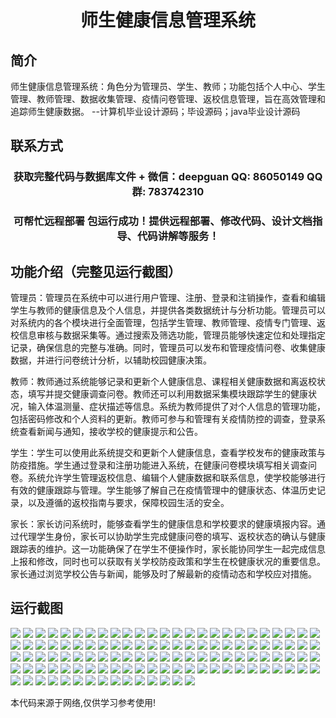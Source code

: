 <p><h1 align="center">师生健康信息管理系统</h1></p>

## 简介
师生健康信息管理系统：角色分为管理员、学生、教师；功能包括个人中心、学生管理、教师管理、数据收集管理、疫情问卷管理、返校信息管理，旨在高效管理和追踪师生健康数据。    --计算机毕业设计源码；毕设源码；java毕业设计源码


## 联系方式
<p><h3 align="center">获取完整代码与数据库文件 + 微信：deepguan QQ: 86050149 QQ群: 783742310</h3></p>
<p><h3 align="center">可帮忙远程部署 包运行成功！提供远程部署、修改代码、设计文档指导、代码讲解等服务！</h3></p>

## 功能介绍（完整见运行截图）
管理员：管理员在系统中可以进行用户管理、注册、登录和注销操作，查看和编辑学生与教师的健康信息及个人信息，并提供各类数据统计与分析功能。管理员可以对系统内的各个模块进行全面管理，包括学生管理、教师管理、疫情专门管理、返校信息审核与数据采集等。通过搜索及筛选功能，管理员能够快速定位和处理指定记录，确保信息的完整与准确。同时，管理员可以发布和管理疫情问卷、收集健康数据，并进行问卷统计分析，以辅助校园健康决策。

教师：教师通过系统能够记录和更新个人健康信息、课程相关健康数据和离返校状态，填写并提交健康调查问卷。教师还可以利用数据采集模块跟踪学生的健康状况，输入体温测量、症状描述等信息。系统为教师提供了对个人信息的管理功能，包括密码修改和个人资料的更新。教师可参与和管理有关疫情防控的调查，登录系统查看新闻与通知，接收学校的健康提示和公告。

学生：学生可以使用此系统提交和更新个人健康信息，查看学校发布的健康政策与防疫措施。学生通过登录和注册功能进入系统，在健康问卷模块填写相关调查问卷。系统允许学生管理返校信息、编辑个人健康数据和联系信息，使学校能够进行有效的健康跟踪与管理。学生能够了解自己在疫情管理中的健康状态、体温历史记录，以及遵循的返校指南与要求，保障校园生活的安全。

家长：家长访问系统时，能够查看学生的健康信息和学校要求的健康填报内容。通过代理学生身份，家长可以协助学生完成健康问卷的填写、返校状态的确认与健康跟踪表的维护。这一功能确保了在学生不便操作时，家长能协同学生一起完成信息上报和修改，同时也可以获取有关学校防疫政策和学生在校健康状况的重要信息。家长通过浏览学校公告与新闻，能够及时了解最新的疫情动态和学校应对措施。


## 运行截图
![](https://bs-1329754181.cos.ap-shanghai.myqcloud.com/spring/TeacherStudentHealthInfoManagementSystem/img/001.jpg)
![](https://bs-1329754181.cos.ap-shanghai.myqcloud.com/spring/TeacherStudentHealthInfoManagementSystem/img/002.jpg)
![](https://bs-1329754181.cos.ap-shanghai.myqcloud.com/spring/TeacherStudentHealthInfoManagementSystem/img/003.jpg)
![](https://bs-1329754181.cos.ap-shanghai.myqcloud.com/spring/TeacherStudentHealthInfoManagementSystem/img/004.jpg)
![](https://bs-1329754181.cos.ap-shanghai.myqcloud.com/spring/TeacherStudentHealthInfoManagementSystem/img/005.jpg)
![](https://bs-1329754181.cos.ap-shanghai.myqcloud.com/spring/TeacherStudentHealthInfoManagementSystem/img/006.jpg)
![](https://bs-1329754181.cos.ap-shanghai.myqcloud.com/spring/TeacherStudentHealthInfoManagementSystem/img/007.jpg)
![](https://bs-1329754181.cos.ap-shanghai.myqcloud.com/spring/TeacherStudentHealthInfoManagementSystem/img/008.jpg)
![](https://bs-1329754181.cos.ap-shanghai.myqcloud.com/spring/TeacherStudentHealthInfoManagementSystem/img/009.jpg)
![](https://bs-1329754181.cos.ap-shanghai.myqcloud.com/spring/TeacherStudentHealthInfoManagementSystem/img/010.jpg)
![](https://bs-1329754181.cos.ap-shanghai.myqcloud.com/spring/TeacherStudentHealthInfoManagementSystem/img/011.jpg)
![](https://bs-1329754181.cos.ap-shanghai.myqcloud.com/spring/TeacherStudentHealthInfoManagementSystem/img/012.jpg)
![](https://bs-1329754181.cos.ap-shanghai.myqcloud.com/spring/TeacherStudentHealthInfoManagementSystem/img/013.jpg)
![](https://bs-1329754181.cos.ap-shanghai.myqcloud.com/spring/TeacherStudentHealthInfoManagementSystem/img/014.jpg)
![](https://bs-1329754181.cos.ap-shanghai.myqcloud.com/spring/TeacherStudentHealthInfoManagementSystem/img/015.jpg)
![](https://bs-1329754181.cos.ap-shanghai.myqcloud.com/spring/TeacherStudentHealthInfoManagementSystem/img/016.jpg)
![](https://bs-1329754181.cos.ap-shanghai.myqcloud.com/spring/TeacherStudentHealthInfoManagementSystem/img/017.jpg)
![](https://bs-1329754181.cos.ap-shanghai.myqcloud.com/spring/TeacherStudentHealthInfoManagementSystem/img/018.jpg)
![](https://bs-1329754181.cos.ap-shanghai.myqcloud.com/spring/TeacherStudentHealthInfoManagementSystem/img/019.jpg)
![](https://bs-1329754181.cos.ap-shanghai.myqcloud.com/spring/TeacherStudentHealthInfoManagementSystem/img/020.jpg)
![](https://bs-1329754181.cos.ap-shanghai.myqcloud.com/spring/TeacherStudentHealthInfoManagementSystem/img/021.jpg)
![](https://bs-1329754181.cos.ap-shanghai.myqcloud.com/spring/TeacherStudentHealthInfoManagementSystem/img/022.jpg)
![](https://bs-1329754181.cos.ap-shanghai.myqcloud.com/spring/TeacherStudentHealthInfoManagementSystem/img/023.jpg)
![](https://bs-1329754181.cos.ap-shanghai.myqcloud.com/spring/TeacherStudentHealthInfoManagementSystem/img/024.jpg)
![](https://bs-1329754181.cos.ap-shanghai.myqcloud.com/spring/TeacherStudentHealthInfoManagementSystem/img/025.jpg)
![](https://bs-1329754181.cos.ap-shanghai.myqcloud.com/spring/TeacherStudentHealthInfoManagementSystem/img/026.jpg)
![](https://bs-1329754181.cos.ap-shanghai.myqcloud.com/spring/TeacherStudentHealthInfoManagementSystem/img/027.jpg)
![](https://bs-1329754181.cos.ap-shanghai.myqcloud.com/spring/TeacherStudentHealthInfoManagementSystem/img/028.jpg)
![](https://bs-1329754181.cos.ap-shanghai.myqcloud.com/spring/TeacherStudentHealthInfoManagementSystem/img/029.jpg)
![](https://bs-1329754181.cos.ap-shanghai.myqcloud.com/spring/TeacherStudentHealthInfoManagementSystem/img/030.jpg)
![](https://bs-1329754181.cos.ap-shanghai.myqcloud.com/spring/TeacherStudentHealthInfoManagementSystem/img/031.jpg)
![](https://bs-1329754181.cos.ap-shanghai.myqcloud.com/spring/TeacherStudentHealthInfoManagementSystem/img/032.jpg)
![](https://bs-1329754181.cos.ap-shanghai.myqcloud.com/spring/TeacherStudentHealthInfoManagementSystem/img/033.jpg)
![](https://bs-1329754181.cos.ap-shanghai.myqcloud.com/spring/TeacherStudentHealthInfoManagementSystem/img/034.jpg)
![](https://bs-1329754181.cos.ap-shanghai.myqcloud.com/spring/TeacherStudentHealthInfoManagementSystem/img/035.jpg)
![](https://bs-1329754181.cos.ap-shanghai.myqcloud.com/spring/TeacherStudentHealthInfoManagementSystem/img/036.jpg)
![](https://bs-1329754181.cos.ap-shanghai.myqcloud.com/spring/TeacherStudentHealthInfoManagementSystem/img/037.jpg)
![](https://bs-1329754181.cos.ap-shanghai.myqcloud.com/spring/TeacherStudentHealthInfoManagementSystem/img/038.jpg)
![](https://bs-1329754181.cos.ap-shanghai.myqcloud.com/spring/TeacherStudentHealthInfoManagementSystem/img/039.jpg)
![](https://bs-1329754181.cos.ap-shanghai.myqcloud.com/spring/TeacherStudentHealthInfoManagementSystem/img/040.jpg)
![](https://bs-1329754181.cos.ap-shanghai.myqcloud.com/spring/TeacherStudentHealthInfoManagementSystem/img/041.jpg)
![](https://bs-1329754181.cos.ap-shanghai.myqcloud.com/spring/TeacherStudentHealthInfoManagementSystem/img/042.jpg)
![](https://bs-1329754181.cos.ap-shanghai.myqcloud.com/spring/TeacherStudentHealthInfoManagementSystem/img/043.jpg)
![](https://bs-1329754181.cos.ap-shanghai.myqcloud.com/spring/TeacherStudentHealthInfoManagementSystem/img/044.jpg)
![](https://bs-1329754181.cos.ap-shanghai.myqcloud.com/spring/TeacherStudentHealthInfoManagementSystem/img/045.jpg)
![](https://bs-1329754181.cos.ap-shanghai.myqcloud.com/spring/TeacherStudentHealthInfoManagementSystem/img/046.jpg)
![](https://bs-1329754181.cos.ap-shanghai.myqcloud.com/spring/TeacherStudentHealthInfoManagementSystem/img/047.jpg)
![](https://bs-1329754181.cos.ap-shanghai.myqcloud.com/spring/TeacherStudentHealthInfoManagementSystem/img/048.jpg)
![](https://bs-1329754181.cos.ap-shanghai.myqcloud.com/spring/TeacherStudentHealthInfoManagementSystem/img/049.jpg)
![](https://bs-1329754181.cos.ap-shanghai.myqcloud.com/spring/TeacherStudentHealthInfoManagementSystem/img/050.jpg)
![](https://bs-1329754181.cos.ap-shanghai.myqcloud.com/spring/TeacherStudentHealthInfoManagementSystem/img/051.jpg)
![](https://bs-1329754181.cos.ap-shanghai.myqcloud.com/spring/TeacherStudentHealthInfoManagementSystem/img/052.jpg)
![](https://bs-1329754181.cos.ap-shanghai.myqcloud.com/spring/TeacherStudentHealthInfoManagementSystem/img/053.jpg)
![](https://bs-1329754181.cos.ap-shanghai.myqcloud.com/spring/TeacherStudentHealthInfoManagementSystem/img/054.jpg)
![](https://bs-1329754181.cos.ap-shanghai.myqcloud.com/spring/TeacherStudentHealthInfoManagementSystem/img/055.jpg)
![](https://bs-1329754181.cos.ap-shanghai.myqcloud.com/spring/TeacherStudentHealthInfoManagementSystem/img/056.jpg)
![](https://bs-1329754181.cos.ap-shanghai.myqcloud.com/spring/TeacherStudentHealthInfoManagementSystem/img/057.jpg)
![](https://bs-1329754181.cos.ap-shanghai.myqcloud.com/spring/TeacherStudentHealthInfoManagementSystem/img/058.jpg)
![](https://bs-1329754181.cos.ap-shanghai.myqcloud.com/spring/TeacherStudentHealthInfoManagementSystem/img/059.jpg)
![](https://bs-1329754181.cos.ap-shanghai.myqcloud.com/spring/TeacherStudentHealthInfoManagementSystem/img/060.jpg)
![](https://bs-1329754181.cos.ap-shanghai.myqcloud.com/spring/TeacherStudentHealthInfoManagementSystem/img/061.jpg)
![](https://bs-1329754181.cos.ap-shanghai.myqcloud.com/spring/TeacherStudentHealthInfoManagementSystem/img/062.jpg)
![](https://bs-1329754181.cos.ap-shanghai.myqcloud.com/spring/TeacherStudentHealthInfoManagementSystem/img/063.jpg)
![](https://bs-1329754181.cos.ap-shanghai.myqcloud.com/spring/TeacherStudentHealthInfoManagementSystem/img/064.jpg)
![](https://bs-1329754181.cos.ap-shanghai.myqcloud.com/spring/TeacherStudentHealthInfoManagementSystem/img/065.jpg)
![](https://bs-1329754181.cos.ap-shanghai.myqcloud.com/spring/TeacherStudentHealthInfoManagementSystem/img/066.jpg)
![](https://bs-1329754181.cos.ap-shanghai.myqcloud.com/spring/TeacherStudentHealthInfoManagementSystem/img/067.jpg)
![](https://bs-1329754181.cos.ap-shanghai.myqcloud.com/spring/TeacherStudentHealthInfoManagementSystem/img/068.jpg)
![](https://bs-1329754181.cos.ap-shanghai.myqcloud.com/spring/TeacherStudentHealthInfoManagementSystem/img/069.jpg)
![](https://bs-1329754181.cos.ap-shanghai.myqcloud.com/spring/TeacherStudentHealthInfoManagementSystem/img/070.jpg)
![](https://bs-1329754181.cos.ap-shanghai.myqcloud.com/spring/TeacherStudentHealthInfoManagementSystem/img/071.jpg)
![](https://bs-1329754181.cos.ap-shanghai.myqcloud.com/spring/TeacherStudentHealthInfoManagementSystem/img/072.jpg)
![](https://bs-1329754181.cos.ap-shanghai.myqcloud.com/spring/TeacherStudentHealthInfoManagementSystem/img/073.jpg)
![](https://bs-1329754181.cos.ap-shanghai.myqcloud.com/spring/TeacherStudentHealthInfoManagementSystem/img/074.jpg)
![](https://bs-1329754181.cos.ap-shanghai.myqcloud.com/spring/TeacherStudentHealthInfoManagementSystem/img/075.jpg)
![](https://bs-1329754181.cos.ap-shanghai.myqcloud.com/spring/TeacherStudentHealthInfoManagementSystem/img/076.jpg)
![](https://bs-1329754181.cos.ap-shanghai.myqcloud.com/spring/TeacherStudentHealthInfoManagementSystem/img/077.jpg)
![](https://bs-1329754181.cos.ap-shanghai.myqcloud.com/spring/TeacherStudentHealthInfoManagementSystem/img/078.jpg)
![](https://bs-1329754181.cos.ap-shanghai.myqcloud.com/spring/TeacherStudentHealthInfoManagementSystem/img/079.jpg)
![](https://bs-1329754181.cos.ap-shanghai.myqcloud.com/spring/TeacherStudentHealthInfoManagementSystem/img/080.jpg)
![](https://bs-1329754181.cos.ap-shanghai.myqcloud.com/spring/TeacherStudentHealthInfoManagementSystem/img/081.jpg)
![](https://bs-1329754181.cos.ap-shanghai.myqcloud.com/spring/TeacherStudentHealthInfoManagementSystem/img/082.jpg)
![](https://bs-1329754181.cos.ap-shanghai.myqcloud.com/spring/TeacherStudentHealthInfoManagementSystem/img/083.jpg)
![](https://bs-1329754181.cos.ap-shanghai.myqcloud.com/spring/TeacherStudentHealthInfoManagementSystem/img/084.jpg)
![](https://bs-1329754181.cos.ap-shanghai.myqcloud.com/spring/TeacherStudentHealthInfoManagementSystem/img/085.jpg)
![](https://bs-1329754181.cos.ap-shanghai.myqcloud.com/spring/TeacherStudentHealthInfoManagementSystem/img/086.jpg)
![](https://bs-1329754181.cos.ap-shanghai.myqcloud.com/spring/TeacherStudentHealthInfoManagementSystem/img/087.jpg)
![](https://bs-1329754181.cos.ap-shanghai.myqcloud.com/spring/TeacherStudentHealthInfoManagementSystem/img/088.jpg)
![](https://bs-1329754181.cos.ap-shanghai.myqcloud.com/spring/TeacherStudentHealthInfoManagementSystem/img/089.jpg)
![](https://bs-1329754181.cos.ap-shanghai.myqcloud.com/spring/TeacherStudentHealthInfoManagementSystem/img/090.jpg)
![](https://bs-1329754181.cos.ap-shanghai.myqcloud.com/spring/TeacherStudentHealthInfoManagementSystem/img/091.jpg)
![](https://bs-1329754181.cos.ap-shanghai.myqcloud.com/spring/TeacherStudentHealthInfoManagementSystem/img/092.jpg)
![](https://bs-1329754181.cos.ap-shanghai.myqcloud.com/spring/TeacherStudentHealthInfoManagementSystem/img/093.jpg)
![](https://bs-1329754181.cos.ap-shanghai.myqcloud.com/spring/TeacherStudentHealthInfoManagementSystem/img/094.jpg)
![](https://bs-1329754181.cos.ap-shanghai.myqcloud.com/spring/TeacherStudentHealthInfoManagementSystem/img/095.jpg)
![](https://bs-1329754181.cos.ap-shanghai.myqcloud.com/spring/TeacherStudentHealthInfoManagementSystem/img/096.jpg)
![](https://bs-1329754181.cos.ap-shanghai.myqcloud.com/spring/TeacherStudentHealthInfoManagementSystem/img/097.jpg)
![](https://bs-1329754181.cos.ap-shanghai.myqcloud.com/spring/TeacherStudentHealthInfoManagementSystem/img/098.jpg)
![](https://bs-1329754181.cos.ap-shanghai.myqcloud.com/spring/TeacherStudentHealthInfoManagementSystem/img/099.jpg)
![](https://bs-1329754181.cos.ap-shanghai.myqcloud.com/spring/TeacherStudentHealthInfoManagementSystem/img/100.jpg)
![](https://bs-1329754181.cos.ap-shanghai.myqcloud.com/spring/TeacherStudentHealthInfoManagementSystem/img/101.jpg)
![](https://bs-1329754181.cos.ap-shanghai.myqcloud.com/spring/TeacherStudentHealthInfoManagementSystem/img/102.jpg)
![](https://bs-1329754181.cos.ap-shanghai.myqcloud.com/spring/TeacherStudentHealthInfoManagementSystem/img/103.jpg)
![](https://bs-1329754181.cos.ap-shanghai.myqcloud.com/spring/TeacherStudentHealthInfoManagementSystem/img/104.jpg)
![](https://bs-1329754181.cos.ap-shanghai.myqcloud.com/spring/TeacherStudentHealthInfoManagementSystem/img/105.jpg)
![](https://bs-1329754181.cos.ap-shanghai.myqcloud.com/spring/TeacherStudentHealthInfoManagementSystem/img/106.jpg)
![](https://bs-1329754181.cos.ap-shanghai.myqcloud.com/spring/TeacherStudentHealthInfoManagementSystem/img/107.jpg)
![](https://bs-1329754181.cos.ap-shanghai.myqcloud.com/spring/TeacherStudentHealthInfoManagementSystem/img/108.jpg)
![](https://bs-1329754181.cos.ap-shanghai.myqcloud.com/spring/TeacherStudentHealthInfoManagementSystem/img/109.jpg)
![](https://bs-1329754181.cos.ap-shanghai.myqcloud.com/spring/TeacherStudentHealthInfoManagementSystem/img/110.jpg)
![](https://bs-1329754181.cos.ap-shanghai.myqcloud.com/spring/TeacherStudentHealthInfoManagementSystem/img/111.jpg)
![](https://bs-1329754181.cos.ap-shanghai.myqcloud.com/spring/TeacherStudentHealthInfoManagementSystem/img/112.jpg)
![](https://bs-1329754181.cos.ap-shanghai.myqcloud.com/spring/TeacherStudentHealthInfoManagementSystem/img/113.jpg)
![](https://bs-1329754181.cos.ap-shanghai.myqcloud.com/spring/TeacherStudentHealthInfoManagementSystem/img/114.jpg)
![](https://bs-1329754181.cos.ap-shanghai.myqcloud.com/spring/TeacherStudentHealthInfoManagementSystem/img/115.jpg)

<p>本代码来源于网络,仅供学习参考使用!</p>
